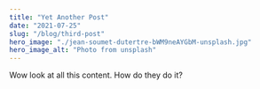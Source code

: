 ```yaml
---
title: "Yet Another Post"
date: "2021-07-25"
slug: "/blog/third-post"
hero_image: "./jean-soumet-dutertre-bWM9neAYGbM-unsplash.jpg"
hero_image_alt: "Photo from unsplash"
---
```


Wow look at all this content. How do they do it?
